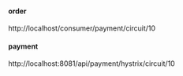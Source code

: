 
####  order
http://localhost/consumer/payment/circuit/10




####  payment

http://localhost:8081/api/payment/hystrix/circuit/10
